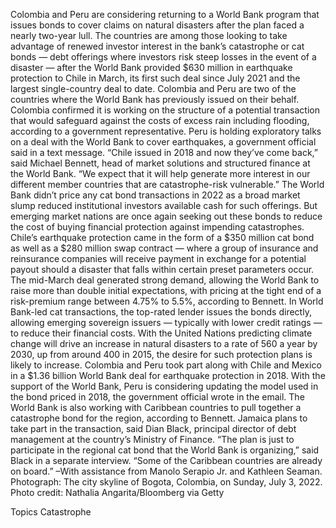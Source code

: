 Colombia and Peru are considering returning to a World Bank program that issues bonds to cover claims on natural disasters after the plan faced a nearly two-year lull.
The countries are among those looking to take advantage of renewed investor interest in the bank’s catastrophe or cat bonds — debt offerings where investors risk steep losses in the event of a disaster — after the World Bank provided $630 million in earthquake protection to Chile in March, its first such deal since July 2021 and the largest single-country deal to date.
Colombia and Peru are two of the countries where the World Bank has previously issued on their behalf. Colombia confirmed it is working on the structure of a potential transaction that would safeguard against the costs of excess rain including flooding, according to a government representative. Peru is holding exploratory talks on a deal with the World Bank to cover earthquakes, a government official said in a text message.
“Chile issued in 2018 and now they’ve come back,” said Michael Bennett, head of market solutions and structured finance at the World Bank. “We expect that it will help generate more interest in our different member countries that are catastrophe-risk vulnerable.”
The World Bank didn’t price any cat bond transactions in 2022 as a broad market slump reduced institutional investors available cash for such offerings. But emerging market nations are once again seeking out these bonds to reduce the cost of buying financial protection against impending catastrophes.
Chile’s earthquake protection came in the form of a $350 million cat bond as well as a $280 million swap contract — where a group of insurance and reinsurance companies will receive payment in exchange for a potential payout should a disaster that falls within certain preset parameters occur.
The mid-March deal generated strong demand, allowing the World Bank to raise more than double initial expectations, with pricing at the tight end of a risk-premium range between 4.75% to 5.5%, according to Bennett.
In World Bank-led cat transactions, the top-rated lender issues the bonds directly, allowing emerging sovereign issuers — typically with lower credit ratings — to reduce their financial costs. With the United Nations predicting climate change will drive an increase in natural disasters to a rate of 560 a year by 2030, up from around 400 in 2015, the desire for such protection plans is likely to increase.
Colombia and Peru took part along with Chile and Mexico in a $1.36 billion World Bank deal for earthquake protection in 2018.
With the support of the World Bank, Peru is considering updating the model used in the bond priced in 2018, the government official wrote in the email.
The World Bank is also working with Caribbean countries to pull together a catastrophe bond for the region, according to Bennett.
Jamaica plans to take part in the transaction, said Dian Black, principal director of debt management at the country’s Ministry of Finance.
“The plan is just to participate in the regional cat bond that the World Bank is organizing,” said Black in a separate interview. “Some of the Caribbean countries are already on board.”
–With assistance from Manolo Serapio Jr. and Kathleen Seaman.
Photograph: The city skyline of Bogota, Colombia, on Sunday, July 3, 2022. Photo credit: Nathalia Angarita/Bloomberg via Getty

Topics
Catastrophe
